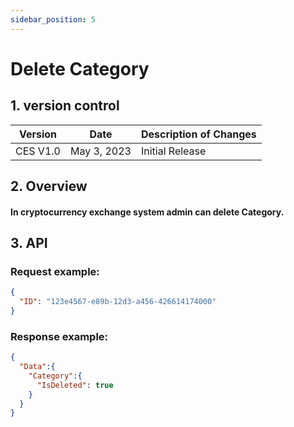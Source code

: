 ```yaml
---
sidebar_position: 5
---
```


# Delete Category

## 1. version control

| Version  | Date        | Description of Changes |
| -------- | ----------- | ---------------------- |
| CES V1.0 | May 3, 2023 | Initial Release        |

## 2. Overview

#### In cryptocurrency exchange system admin can delete Category.

## 3. API

### Request example:

```json
{
  "ID": "123e4567-e89b-12d3-a456-426614174000"
}
```

### Response example:

```json
{
  "Data":{
    "Category":{
      "IsDeleted": true
    }
  }
}
```
